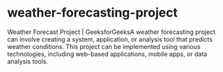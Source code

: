 # weather-forecasting-project
Weather Forecast Project | GeeksforGeeksA weather forecasting project can involve creating a system, application, or analysis tool that predicts weather conditions. This project can be implemented using various technologies, including web-based applications, mobile apps, or data analysis tools. 
